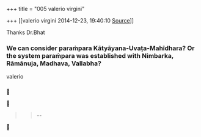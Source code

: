 +++
title = "005 valerio virgini"

+++
[[valerio virgini	2014-12-23, 19:40:10 [Source](https://groups.google.com/g/samskrita/c/XX7VvGObeXA)]]



Thanks Dr.Bhat  

### We can consider paraṁpara Kātyāyana-Uvaṭa-Mahīdhara? Or the system paraṁpara was established with Nimbarka, Rāmānuja, Madhava, Vallabha?

valerio  



###  

  

###  

  

  





> 
> > 
> > --  
> > 
> > 



